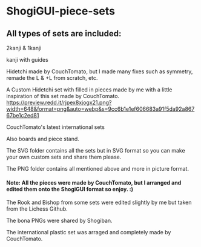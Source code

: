 # ShogiGUI-piece-sets
## All types of sets are included:
2kanji & 1kanji

kanji with guides

Hidetchi made by CouchTomato, but I made many fixes such as symmetry, remade the L & +L from scratch, etc.

A Custom Hidetchi set with filled in pieces made by me with a little inspiration of this set made by CouchTomato.
https://preview.redd.it/rjpex8xjogx21.png?width=648&format=png&auto=webp&s=9cc6b1e1ef606683a91f5da92a86767be1c2ed81

CouchTomato's latest international sets

Also boards and piece stand.

The SVG folder contains all the sets but in SVG format so you can make your own custom sets and share them please.

The PNG folder contains all mentioned above and more in picture format.

#### Note: All the pieces were made by CouchTomato, but I arranged and edited them onto the ShogiGUI format so enjoy. :)

The Rook and Bishop from some sets were edited slightly by me but taken from the Lichess Github.

The bona PNGs were shared by Shogiban.

The international plastic set was arraged and completely made by CouchTomato.
